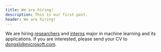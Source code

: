 ```yaml
---
title: We are hiring!
description: This is our first post. 
header: We are hiring!
---
```


We are hiring [researchers](https://jobs.careers.microsoft.com/global/en/job/1587240/Researcher---Microsoft-Research-Asia) and [interns](https://www.msra.cn/zh-cn/connections/academic-programs/tomorrowstars) major in machine learning and its applications. If you are interested, please send your CV to <a href="mailto:dongsli@microsoft.com">dongsli@microsoft.com</a>.
